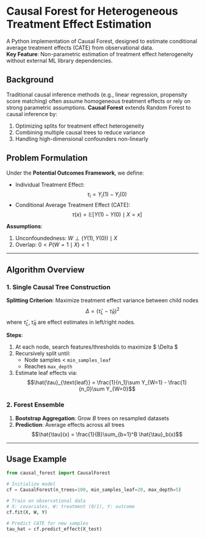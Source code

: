 # Causal Forest for Heterogeneous Treatment Effect Estimation

A Python implementation of Causal Forest, designed to estimate conditional average treatment effects (CATE) from observational data.  
**Key Feature**: Non-parametric estimation of treatment effect heterogeneity without external ML library dependencies.



## Background
Traditional causal inference methods (e.g., linear regression, propensity score matching) often assume homogeneous treatment effects or rely on strong parametric assumptions. **Causal Forest** extends Random Forest to causal inference by:  
1. Optimizing splits for treatment effect heterogeneity  
2. Combining multiple causal trees to reduce variance  
3. Handling high-dimensional confounders non-linearly  



## Problem Formulation
Under the **Potential Outcomes Framework**, we define:  
- Individual Treatment Effect:  $$\tau_i = Y_i(1) - Y_i(0) $$
- Conditional Average Treatment Effect (CATE):  $$\tau(x) = \mathbb{E}[Y(1) - Y(0) \mid X = x]$$ 

**Assumptions**:  
1. Unconfoundedness: $W \perp(Y(1), Y(0)) \mid X$
2. Overlap: $0 < P(W=1 \mid X) < 1$

---

## Algorithm Overview

### 1. Single Causal Tree Construction
**Splitting Criterion**: Maximize treatment effect variance between child nodes  
$$\Delta = (\hat{\tau}_L - \hat{\tau}_R)^2$$
where $\hat{\tau}_L, \hat{\tau}_R$ are effect estimates in left/right nodes.

**Steps**:  
1. At each node, search features/thresholds to maximize $ \Delta $
2. Recursively split until:  
   - Node samples < `min_samples_leaf`  
   - Reaches `max_depth`  
3. Estimate leaf effects via:  
   $$\hat{\tau}_{\text{leaf}} = \frac{1}{n_1}\sum Y_{W=1} - \frac{1}{n_0}\sum Y_{W=0}$$

### 2. Forest Ensemble
1. **Bootstrap Aggregation**: Grow $B$ trees on resampled datasets  
2. **Prediction**: Average effects across all trees
   $$\hat{\tau}(x) = \frac{1}{B}\sum_{b=1}^B \hat{\tau}_b(x)$$

---

## Usage Example
```python
from causal_forest import CausalForest

# Initialize model
cf = CausalForest(n_trees=100, min_samples_leaf=20, max_depth=5)

# Train on observational data
# X: covariates, W: treatment (0/1), Y: outcome
cf.fit(X, W, Y)

# Predict CATE for new samples
tau_hat = cf.predict_effect(X_test)
